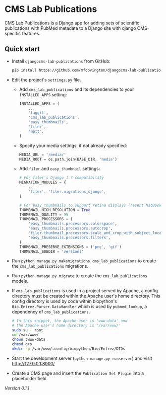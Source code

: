 # CMS Lab Publications

CMS Lab Publications is a Django app for adding sets of scientific publications with PubMed metadata to a Django site with django CMS-specific features.

<!-- Detailed documentation is in the "docs" directory. -->

## Quick start

- Install `djangocms-lab-publications` from GitHub:

    ```sh
    pip install https://github.com/mfcovington/djangocms-lab-publications/releases/download/0.1.1/djangocms-lab-publications-0.1.1.tar.gz
    ```

- Edit the project's `settings.py` file.

    - Add `cms_lab_publications` and its dependencies to your `INSTALLED_APPS` setting:

        ```python
        INSTALLED_APPS = (
            ...
            'taggit',
            'cms_lab_publications',
            'easy_thumbnails',
            'filer',
            'mptt',
        )
        ```

    - Specify your media settings, if not already specified:

        ```python
        MEDIA_URL = '/media/'
        MEDIA_ROOT = os.path.join(BASE_DIR, 'media')
        ```

    - Add `filer` and `easy_thumbnail` settings: 

        ```python
        # For filer's Django 1.7 compatibility
        MIGRATION_MODULES = {
            ...
            'filer': 'filer.migrations_django',
        }

        # For easy_thumbnails to support retina displays (recent MacBooks, iOS)
        THUMBNAIL_HIGH_RESOLUTION = True
        THUMBNAIL_QUALITY = 95
        THUMBNAIL_PROCESSORS = (
            'easy_thumbnails.processors.colorspace',
            'easy_thumbnails.processors.autocrop',
            'filer.thumbnail_processors.scale_and_crop_with_subject_location',
            'easy_thumbnails.processors.filters',
        )
        THUMBNAIL_PRESERVE_EXTENSIONS = ('png', 'gif')
        THUMBNAIL_SUBDIR = 'versions'
        ```

- Run `python manage.py makemigrations cms_lab_publications` to create the `cms_lab_publications` migrations.

- Run `python manage.py migrate` to create the `cms_lab_publications` models.

- If `cms_lab_publications` is used in a project served by Apache, a config directory must be created within the Apache user's home directory. This config directory is used by code within biopython's `Bio.Entrez.Parser.DataHandler` which is used by `pubmed_lookup`, a dependency of `cms_lab_publications`.

    ```sh
    # In this snippet, the Apache user is 'www-data' and
    # the Apache user's home directory is '/var/www/'
    sudo su - root
    cd /var/www/
    chown :www-data
    chmod g+s 
    mkdir -p /var/www/.config/biopython/Bio/Entrez/DTDs
    ```

- Start the development server (`python manage.py runserver`) and visit http://127.0.0.1:8000/

- Create a CMS page and insert the `Publication Set Plugin` into a placeholder field.

*Version 0.1.1*
